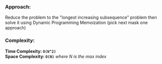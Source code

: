 ### Approach:
Reduce the problem to the "longest increasing subsequence" problem then solve it using Dynamic Programming Memoization (pick next mask one approach)
​
### Complexity:
**Time Complexity: `O(N^2)`**\
**Space Complexity: `O(N)`** *where N is the max index*
